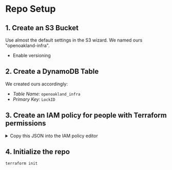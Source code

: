 # Repo Setup

## 1. Create an S3 Bucket
Use almost the default settings in the S3 wizard. We named ours "openoakland-infra".

* Enable versioning


## 2. Create a DynamoDB Table
We created ours accordingly:

* *Table Name:* `openoakland_infra`
* *Primary Key:* `LockID`


## 3. Create an IAM policy for people with Terraform permissions

<details>
<summary>Copy this JSON into the IAM policy editor</summary>

```json
{
  "Version": "2012-10-17",
  "Statement": [
    {
      "Effect": "Allow",
      "Action": "s3:ListBucket",
      "Resource": "arn:aws:s3:::openoakland-infra"
    },
    {
      "Effect": "Allow",
      "Action": ["s3:GetObject", "s3:PutObject"],
      "Resource": "arn:aws:s3:::openoakland-infra/terraform"
    },
    {
      "Effect": "Allow",
      "Action": [
        "dynamodb:GetItem",
        "dynamodb:PutItem",
        "dynamodb:DeleteItem"
      ],
      "Resource": "arn:aws:dynamodb:*:*:openoakland-infra/terraform"
    }
  ]
}
```
</details>

## 4. Initialize the repo
```
terraform init
```
